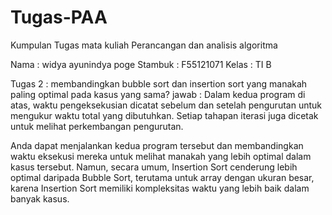 # Tugas-PAA

Kumpulan Tugas mata kuliah Perancangan dan analisis algoritma

Nama    : widya ayunindya poge
Stambuk : F55121071
Kelas   : TI B

Tugas 2 : membandingkan bubble sort dan insertion sort yang manakah paling optimal pada kasus yang sama?
jawab :
Dalam kedua program di atas, waktu pengeksekusian dicatat sebelum dan setelah pengurutan untuk mengukur waktu total yang dibutuhkan. Setiap tahapan iterasi juga dicetak untuk melihat perkembangan pengurutan.

Anda dapat menjalankan kedua program tersebut dan membandingkan waktu eksekusi mereka untuk melihat manakah yang lebih optimal dalam kasus tersebut. Namun, secara umum, Insertion Sort cenderung lebih optimal daripada Bubble Sort, terutama untuk array dengan ukuran besar, karena Insertion Sort memiliki kompleksitas waktu yang lebih baik dalam banyak kasus.
